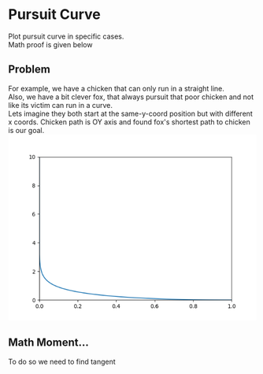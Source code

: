 # Pursuit Curve
Plot pursuit curve in specific cases.
<br>
Math proof is given below
<br>


## Problem 
For example, we have a chicken that can only run in a straight line.
<br>
Also, we have a bit clever fox, that always pursuit that poor chicken and not like its victim can run in a curve.
<br>
Lets imagine they both start at the same-y-coord position but with different x coords. Chicken path is OY axis and found fox's shortest path to chicken is our goal.
<br>
<img src="./data/MyPlot1.png">

## Math Moment...
To do so we need to find tangent 
